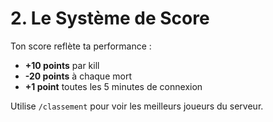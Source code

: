 # 2. Le Système de Score

Ton score reflète ta performance :

- **+10 points** par kill
- **-20 points** à chaque mort
- **+1 point** toutes les 5 minutes de connexion

Utilise `/classement` pour voir les meilleurs joueurs du serveur.